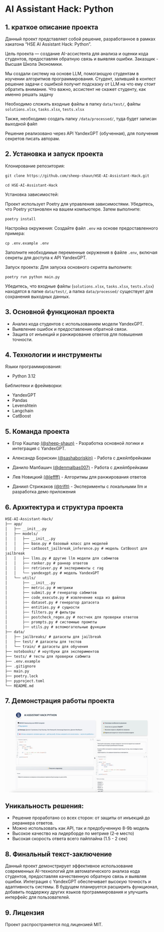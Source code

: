 # AI Assistant Hack: Python

## 1. краткое описание проекта

Данный проект представляет собой решение, разработанное в рамках хакатона “HSE AI Assistant Hack: Python”. 

Цель проекта — создание AI-ассистента для анализа и оценки кода студентов, предоставляя обратную связь и выявляя ошибки. Заказщик - Высшая Школа Экономики.

Мы создали систему на основе LLM,  помогающую студентам в изучении алгоритмов программирования. 
Студент, заливший в контест решение задачи с ошибкой получит подсказку от LLM на что ему стоит обратить внимание. Что важно, ассистент не скажет студенту, как именно решать задачу


Необходимо сложить входные файлы в папку `data/test/`, файлы `solutions.xlsx`, `tasks.xlsx`, `tests.xlsx`

Также, необходимо создать папку `/data/processed/`, туда будет записан выходной файл

Решение реализовано через АРI YandexGPT (обученная), для получения секретов писать авторам.

## 2. Установка и запуск проекта

Клонирование репозитория:

`git clone https://github.com/sheep-shaun/HSE-AI-Assistant-Hack.git`

`cd HSE-AI-Assistant-Hack`

Установка зависимостей:

Проект использует Poetry для управления зависимостями. Убедитесь, что Poetry установлен на вашем компьютере. Затем выполните:

`poetry install`

Настройка окружения:
Создайте файл `.env` на основе предоставленного примера:

`cp .env.example .env`

Заполните необходимые переменные окружения в файле `.env`, включая секреты для доступа к API YandexGPT.

Запуск проекта:
Для запуска основного скрипта выполните:

`poetry run python main.py`

Убедитесь, что входные файлы (`solutions.xlsx`, `tasks.xlsx`, `tests.xlsx`) находятся в папке `data/test/`, а папка `data/processed/` существует для сохранения выходных данных.

## 3. Основной функционал проекта

* Анализ кода студентов с использованием модели YandexGPT.
* Выявление ошибок и предоставление обратной связи.
* Защита от инъекций и ранжирование ответов для повышения точности.

## 4. Технологии и инструменты

Языки программирования:
* Python 3.12

Библиотеки и фреймворки:
* YandexGPT
* Pandas
* Levenshtein
* Langchain
* CatBoost

## 5. Команда проекта

* Егор Кашпар [(@sheep-shaun)](https://github.com/sheep-shaun) - Разработка основной логики и интеграция с YandexGPT.

* Александр Борискин [(@sashaboriskin)](https://github.com/sashaboriskin) - Работа с джейлбрейками

* Данило Малбашич [(@denmalbas007)](https://github.com/denmalbas007) - Работа с джейлбрейками

* Лев Новицкий [(@leffff)](https://github.com/leffff) - Алгоритмы для ранжирования ответов

* Даниил Стрижаков [(@triflt)](https://github.com/triflt) - Эксперименты с локальными llm и разработка демо приложения

## 6. Архитектура и структура проекта

```plaintext
HSE-AI-Assistant-Hack/
├── app/
│   ├── __init__.py
│   ├── models/
│   │   ├── __init__.py
│   │   ├── base.py # базовый класс для моделей
│   │   ├── catboost_jailbreak_inference.py # модель CatBoost для jailbreak
│   │   ├── llms.py # другие llm модели для сабмитов
│   │   ├── ranker.py # ранкер ответов
│   │   ├── retriever.py # эксперименты с rag
│   │   └── yandexgpt.py # модель YandexGPT
│   └── utils/
│       ├── __init__.py
│       ├── metric.py # метрики 
│       ├── submit.py # генератор сабмитов
│       ├── code_execute.py # извлечение кода из файлов
│       ├── dataset.py # генератор датасета
│       ├── entities.py # сущности
│       ├── filters.py # фильтры
│       ├── postcheck_regex.py # постчек для проверки ответов
│       ├── prompts.py # системные промпты
│       ├── utils.py # вспомогательные функции
├── data/
│   ├── jailbreaks/ # датасеты для jailbreak
│   ├── test/ # датасеты для тестов
│   └── train/ # датасеты для обучения
├── notebooks/ # ноутбуки для экспериментов
├── tests/ # тесты для проверки сабмита
├── .env.example
├── .gitignore
├── main.py
├── poetry.lock
├── pyproject.toml
└── README.md
```

## 7. Демонстрация работы проекта

![Демонстрация решения](imgs/demo.jpg)

## Уникальность решения:
- Решение проработано со всех сторон: от защиты от инъекций до реранкера ответов.
- Можно использовать как API, так и предобученную 8-9b модель
- Высокое качество на лидерборде по метрике (2-е место)
- Высокая скорость ответа всего пайплайна (1.5 - 2 сек)

## 8. Финальный текст-заключение

Данный проект демонстрирует эффективное использование современных AI-технологий для автоматического анализа кода студентов, предоставляя качественную обратную связь и выявляя ошибки. Интеграция с YandexGPT обеспечивает высокую точность и адаптивность системы. В будущем планируется расширить функционал, добавить поддержку других языков программирования и улучшить интерфейс для пользователей.

## 9. Лицензия

Проект распространяется под лицензией MIT.
